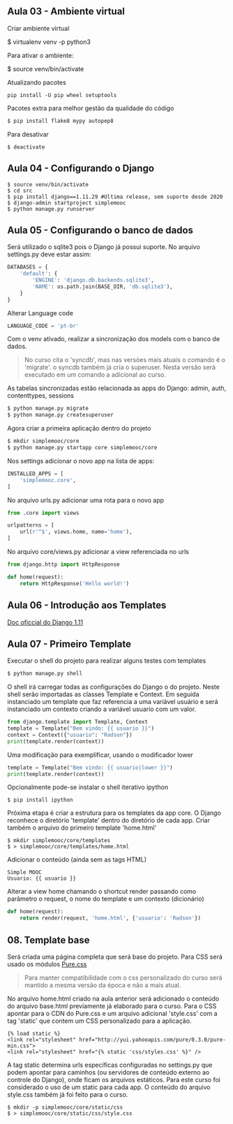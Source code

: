 ## Aula 03 - Ambiente virtual

Criar ambiente virtual

$ virtualenv venv -p python3

Para ativar o ambiente:

$ source venv/bin/activate

Atualizando pacotes

```
pip install -U pip wheel setuptools
```

Pacotes extra para melhor gestão da qualidade do código
```sh
$ pip install flake8 mypy autopep8
```

Para desativar

```
$ deactivate
```


## Aula 04 - Configurando o Django

```
$ source venv/bin/activate
$ cd src
$ pip install django==1.11.29 #Ultima release, sem suporte desde 2020
$ django-admin startproject simplemooc
$ python manage.py runserver
```

## Aula 05 - Configurando o banco de dados

Será utilizado o sqlite3 pois o Django já possui suporte. No arquivo settings.py deve estar assim:

```python
DATABASES = {
    'default': {
        'ENGINE': 'django.db.backends.sqlite3',
        'NAME': os.path.join(BASE_DIR, 'db.sqlite3'),
    }
}
```

Alterar Language code

```python
LANGUAGE_CODE = 'pt-br'
```

Com o venv ativado, realizar a sincronização dos models com o banco de dados. 
 > No curso cita o 'syncdb', mas nas versòes mais atuais o comando é o 'migrate'. o syncdb também já cria o superuser. Nesta versão será executado em um comando a adicional ao curso.

 As tabelas sincronizadas estão relacionada as apps do Django: admin, auth, contenttypes, sessions

```sh
$ python manage.py migrate
$ python manage.py createsuperuser
```
Agora criar a primeira aplicação dentro do projeto

```sh
$ mkdir simplemooc/core
$ python manage.py startapp core simplemooc/core
```

Nos settings adicionar o novo app na lista de apps:

```python
INSTALLED_APPS = [
    'simplemooc.core',
]
```

No arquivo urls.py adicionar uma rota para o novo app

```python
from .core import views

urlpatterns = [
    url(r'^$', views.home, name='home'),
]
```

No arquivo core/views.py adicionar a view referenciada no urls

```python
from django.http import HttpResponse

def home(request):
    return HttpResponse('Hello world!')

```

## Aula 06 - Introdução aos Templates

[Doc oficcial do Django 1.11](https://docs.djangoproject.com/en/1.11/topics/templates/)

## Aula 07 - Primeiro Template

Executar o shell do projeto para realizar alguns testes com templates

```bash
$ python manage.py shell
```

O shell irá carregar todas as configurações do Django o do projeto. Neste shell serão importadas as classes Template e Context. Em seguida instanciado um template que faz referencia a uma variável usuário e será instanciado um contexto criando a variável usuario com um valor.

```python
from django.template import Template, Context
template = Template("Bem vindo: {{ usuario }}")
context = Context({"usuario": "Radson"})
print(template.render(context))
```

Uma modificação para exemplificar, usando o modificador lower

```python
template = Template("Bem vindo: {{ usuario|lower }}")
print(template.render(context))
```

Opcionalmente pode-se instalar o shell iterativo ipython

```shell
$ pip install ipython
```

Próxima etapa é criar a estrutura para os templates da app core. O Django reconhece o diretório 'template' dentro do diretório de cada app. Criar também o arquivo do primeiro template 'home.html'

```shell
$ mkdir simplemooc/core/templates
$ > simplemooc/core/templates/home.html
```

Adicionar o conteúdo (ainda sem as tags HTML)

```django
Simple MOOC
Usuario: {{ usuario }}
```

Alterar a view home chamando o shortcut render passando como parâmetro o request, o nome do template e um contexto (dicionário)

```python
def home(request):
    return render(request, 'home.html', {'usuario': 'Radson'})
```

## 08. Template base

Será criada uma página completa que será base do projeto. Para CSS será usado os módulos [Pure.css](https://purecss.io/)
> Para manter compatibilidade com o css personalizado do curso será mantido a mesma versão da época e não a mais atual.

No arquivo home.html criado na aula anterior será adicionado o conteúdo do arquivo base.html previamente já elaborado para o curso. Para o CSS apontar para o CDN do Pure.css e um arquivo adicional 'style.css' com a tag 'static' que contem um CSS personalizado para a aplicação.

```Django
{% load static %}
<link rel="stylesheet" href="http://yui.yahooapis.com/pure/0.3.0/pure-min.css">
<link rel="stylesheet" href="{% static 'css/styles.css' %}" />
```

A tag static determina urls específicas configuradas no settings.py que podem apontar para caminhos (ou servidores de conteúdo externo ao controle do Django), onde ficam os arquivos estáticos. Para este curso foi considerado o uso de um static para cada app. O conteúdo do arquivo style.css também já foi feito para o curso. 

```Shell
$ mkdir -p simplemooc/core/static/css
$ > simplemooc/core/static/css/style.css
```
